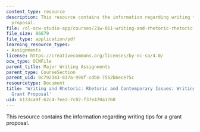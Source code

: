 ```yaml
---
content_type: resource
description: This resource contains the information regarding writing tips for a grant
  proposal.
file: /ol-ocw-studio-app/courses/21w-011-writing-and-rhetoric-rhetoric-and-contemporary-issues-fall-2015/6133ca9f62c47ee27c82f37e470a1760_MIT21W_011F15_writing.pdf
file_size: 86679
file_type: application/pdf
learning_resource_types:
- Assignments
license: https://creativecommons.org/licenses/by-nc-sa/4.0/
ocw_type: OCWFile
parent_title: Major Writing Assignments
parent_type: CourseSection
parent_uid: 9c792343-837a-990f-cdb8-7552b6ece75c
resourcetype: Document
title: 'Writing and Rhetoric: Rhetoric and Contemporary Issues: Writing Tips for a
  Grant Proposal'
uid: 6133ca9f-62c4-7ee2-7c82-f37e470a1760
---
```

This resource contains the information regarding writing tips for a grant proposal.